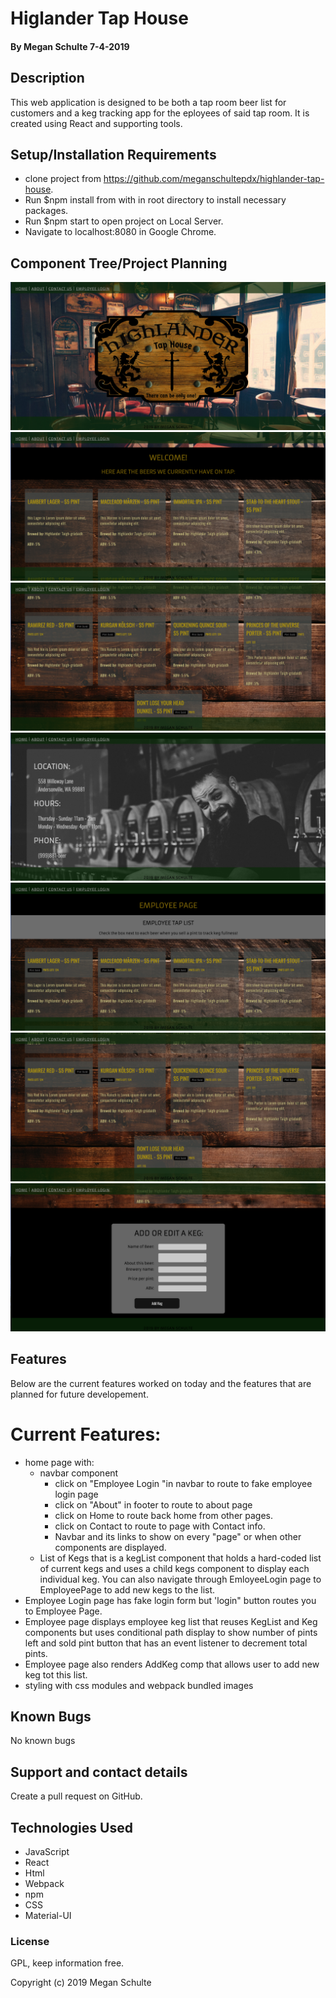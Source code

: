 # Higlander Tap House

#### By Megan Schulte 7-4-2019

## Description

This web application is designed to be both a tap room beer list for customers and a keg tracking app for the eployees of said tap room. It is created using React and supporting tools.

## Setup/Installation Requirements

- clone project from https://github.com/meganschultepdx/highlander-tap-house.
- Run \$npm install from with in root directory to install necessary packages.
- Run \$npm start to open project on Local Server.
- Navigate to localhost:8080 in Google Chrome.

## Component Tree/Project Planning

![](src/assets/img/web2.png)
![](src/assets/img/web3.png)
![](src/assets/img/web1.png)
![](src/assets/img/web4.png)
![](src/assets/img/web5.png)
![](src/assets/img/web6.png)
![](src/assets/img/web7.png)

## Features

Below are the current features worked on today and the features that are planned for future developement.

# Current Features:

- home page with:
  - navbar component
    - click on "Employee Login "in navbar to route to fake employee login page
    - click on "About" in footer to route to about page
    - click on Home to route back home from other pages.
    - click on Contact to route to page with Contact info.
    - Navbar and its links to show on every "page" or when other components are displayed.
  - List of Kegs that is a kegList component that holds a hard-coded list of current kegs and uses a child kegs component to display each individual keg. You can also navigate through EmloyeeLogin page to EmployeePage to add new kegs to the list.
- Employee Login page has fake login form but 'login" button routes you to Employee Page.
- Employee page displays employee keg list that reuses KegList and Keg components but uses conditional path display to show number of pints left and sold pint button that has an event listener to decrement total pints.
- Employee page also renders AddKeg comp that allows user to add new keg tot this list.
- styling with css modules and webpack bundled images

## Known Bugs

No known bugs

## Support and contact details

Create a pull request on GitHub.

## Technologies Used

- JavaScript
- React
- Html
- Webpack
- npm
- CSS
- Material-UI

### License

GPL, keep information free.

Copyright (c) 2019 Megan Schulte

